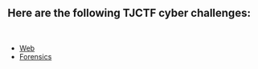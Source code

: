 <h2> Here are the following TJCTF cyber challenges:</h2>

<br>

 - [Web](https://github.com/angieintech/CTFWriteUps/tree/main/TJCTF/Web)
 - [Forensics](https://github.com/angieintech/CTFWriteUps/tree/main/TJCTF/Forensics)

